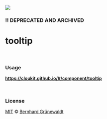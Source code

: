 [![](https://cloukit.github.io/assets/images/cloukit-banner-github.svg?v3)](https://cloukit.github.io/)

### :bangbang: DEPRECATED AND ARCHIVED

# tooltip


&nbsp;

### Usage

**https://cloukit.github.io/#/component/tooltip**


&nbsp;

### License

[MIT](https://github.com/cloukit/legal) © [Bernhard Grünewaldt](https://github.com/clouless)
